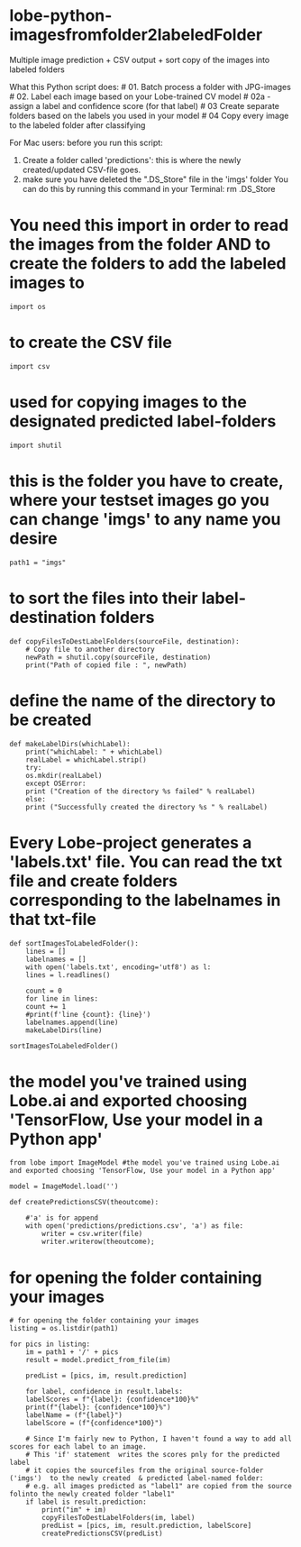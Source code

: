 # lobe-python-imagesfromfolder2labeledFolder
Multiple image prediction + CSV output + sort copy of the images into labeled folders

What this Python script does:
	# 01. Batch process a folder with JPG-images
	# 02. Label each image based on your Lobe-trained CV model
	# 02a - assign a label and confidence score (for that label)
	# 03 Create separate folders based on the labels you used in your model
	# 04 Copy every image to the labeled folder after classifying

For Mac users: before you run this script:
1. Create a folder called 'predictions': this is where the newly created/updated CSV-file goes.
2. make sure you have deleted the ".DS_Store" file in the 'imgs' folder
You can do this by running this command in your Terminal: rm .DS_Store

# You need this import in order to read the images from the folder AND to create the folders to add the labeled images to
	import os 

# to create the CSV file
	import csv 

# used for copying images to the designated predicted label-folders
	import shutil 

# this is the folder you have to create, where your testset images go you can change 'imgs' to any name you desire
	path1 = "imgs"   


# to sort the files into their label-destination folders
	def copyFilesToDestLabelFolders(sourceFile, destination):
	    # Copy file to another directory
	    newPath = shutil.copy(sourceFile, destination)
	    print("Path of copied file : ", newPath)

# define the name of the directory to be created
	def makeLabelDirs(whichLabel):
	    print("whichLabel: " + whichLabel)
	    realLabel = whichLabel.strip()
	    try:
		os.mkdir(realLabel)
	    except OSError:
		print ("Creation of the directory %s failed" % realLabel)
	    else:
		print ("Successfully created the directory %s " % realLabel)


# Every Lobe-project generates a 'labels.txt' file. You can read the txt file and create folders corresponding to the labelnames in that txt-file
	def sortImagesToLabeledFolder():
	    lines = []
	    labelnames = []
	    with open('labels.txt', encoding='utf8') as l:
		lines = l.readlines()

	    count = 0
	    for line in lines:
		count += 1
		#print(f'line {count}: {line}')
		labelnames.append(line)
		makeLabelDirs(line)

	sortImagesToLabeledFolder()



# the model you've trained using Lobe.ai and exported choosing 'TensorFlow, Use your model in a Python app'
	from lobe import ImageModel #the model you've trained using Lobe.ai and exported choosing 'TensorFlow, Use your model in a Python app'

	model = ImageModel.load('')

	def createPredictionsCSV(theoutcome):

		#'a' is for append
		with open('predictions/predictions.csv', 'a') as file:
			writer = csv.writer(file)
			writer.writerow(theoutcome);

# for opening the folder containing your images
	# for opening the folder containing your images
	listing = os.listdir(path1)  

	for pics in listing:
	    im = path1 + '/' + pics
	    result = model.predict_from_file(im)

	    predList = [pics, im, result.prediction]

	    for label, confidence in result.labels:
		labelScores = f"{label}: {confidence*100}%"
		print(f"{label}: {confidence*100}%")
		labelName = (f"{label}")
		labelScore = (f"{confidence*100}")

		# Since I'm fairly new to Python, I haven't found a way to add all scores for each label to an image.
		# This 'if' statement  writes the scores pnly for the predicted label 
		# it copies the sourcefiles from the original source-folder ('imgs')  to the newly created  & predicted label-named folder:
		# e.g. all images predicted as "label1" are copied from the source folinto the newly created folder "label1"
		if label is result.prediction:
		    print("im" + im)
		    copyFilesToDestLabelFolders(im, label)
		    predList = [pics, im, result.prediction, labelScore]
		    createPredictionsCSV(predList)
